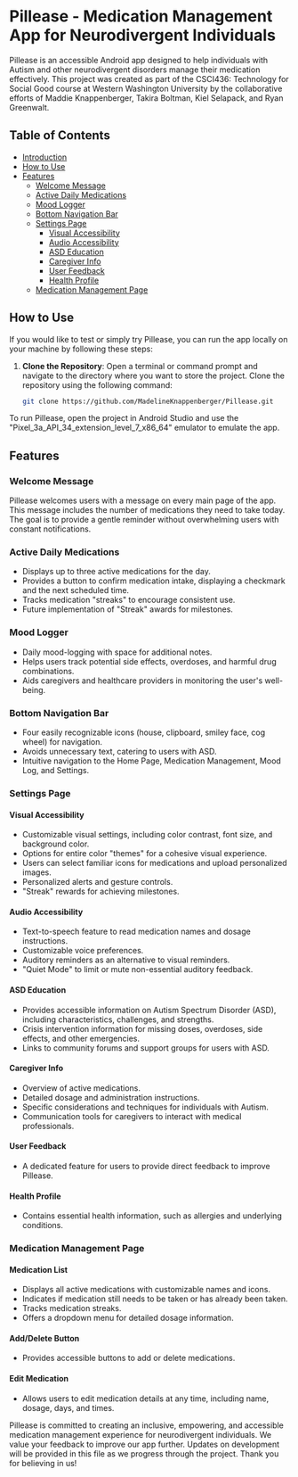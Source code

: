 # Pillease - Medication Management App for Neurodivergent Individuals

Pillease is an accessible Android app designed to help individuals with Autism and other neurodivergent disorders manage their medication effectively. This project was created as part of the CSCI436: Technology for Social Good course at Western Washington University by the collaborative efforts of Maddie Knappenberger, Takira Boltman, Kiel Selapack, and Ryan Greenwalt.

## Table of Contents
- [Introduction](#pillease---medication-management-app-for-neurodivergent-individuals)
- [How to Use](#use)
- [Features](#features)
  - [Welcome Message](#welcome-message)
  - [Active Daily Medications](#active-daily-medications)
  - [Mood Logger](#mood-logger)
  - [Bottom Navigation Bar](#bottom-navigation-bar)
  - [Settings Page](#settings-page)
    - [Visual Accessibility](#visual-accessibility)
    - [Audio Accessibility](#audio-accessibility)
    - [ASD Education](#asd-education)
    - [Caregiver Info](#caregiver-info)
    - [User Feedback](#user-feedback)
    - [Health Profile](#health-profile)
  - [Medication Management Page](#medication-management-page)
## How to Use

If you would like to test or simply try Pillease, you can run the app locally on your machine by following these steps:

1. **Clone the Repository**: Open a terminal or command prompt and navigate to the directory where you want to store the project. Clone the repository using the following command:

   ```bash
   git clone https://github.com/MadelineKnappenberger/Pillease.git
   
To run Pillease, open the project in Android Studio and use the "Pixel_3a_API_34_extension_level_7_x86_64" emulator to emulate the app.

## Features

### Welcome Message

Pillease welcomes users with a message on every main page of the app. This message includes the number of medications they need to take today. The goal is to provide a gentle reminder without overwhelming users with constant notifications.

### Active Daily Medications

- Displays up to three active medications for the day.
- Provides a button to confirm medication intake, displaying a checkmark and the next scheduled time.
- Tracks medication "streaks" to encourage consistent use.
- Future implementation of "Streak" awards for milestones.

### Mood Logger

- Daily mood-logging with space for additional notes.
- Helps users track potential side effects, overdoses, and harmful drug combinations.
- Aids caregivers and healthcare providers in monitoring the user's well-being.

### Bottom Navigation Bar

- Four easily recognizable icons (house, clipboard, smiley face, cog wheel) for navigation.
- Avoids unnecessary text, catering to users with ASD.
- Intuitive navigation to the Home Page, Medication Management, Mood Log, and Settings.

### Settings Page

#### Visual Accessibility

- Customizable visual settings, including color contrast, font size, and background color.
- Options for entire color "themes" for a cohesive visual experience.
- Users can select familiar icons for medications and upload personalized images.
- Personalized alerts and gesture controls.
- "Streak" rewards for achieving milestones.

#### Audio Accessibility

- Text-to-speech feature to read medication names and dosage instructions.
- Customizable voice preferences.
- Auditory reminders as an alternative to visual reminders.
- "Quiet Mode" to limit or mute non-essential auditory feedback.

#### ASD Education

- Provides accessible information on Autism Spectrum Disorder (ASD), including characteristics, challenges, and strengths.
- Crisis intervention information for missing doses, overdoses, side effects, and other emergencies.
- Links to community forums and support groups for users with ASD.

#### Caregiver Info

- Overview of active medications.
- Detailed dosage and administration instructions.
- Specific considerations and techniques for individuals with Autism.
- Communication tools for caregivers to interact with medical professionals.

#### User Feedback

- A dedicated feature for users to provide direct feedback to improve Pillease.

#### Health Profile

- Contains essential health information, such as allergies and underlying conditions.

### Medication Management Page

#### Medication List

- Displays all active medications with customizable names and icons.
- Indicates if medication still needs to be taken or has already been taken.
- Tracks medication streaks.
- Offers a dropdown menu for detailed dosage information.

#### Add/Delete Button

- Provides accessible buttons to add or delete medications.

#### Edit Medication

- Allows users to edit medication details at any time, including name, dosage, days, and times.

Pillease is committed to creating an inclusive, empowering, and accessible medication management experience for neurodivergent individuals. We value your feedback to improve our app further. Updates on development will be provided in this file as we progress through the project. Thank you for believing in us!
